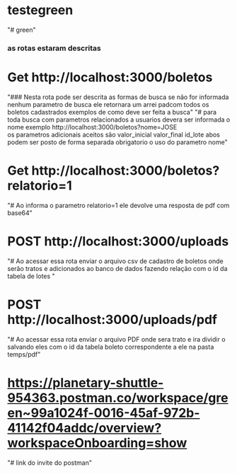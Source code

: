 # testegreen
"# green" 
### as rotas estaram descritas 
# Get http://localhost:3000/boletos 
"### Nesta rota pode ser descrita as formas de busca se não for informada nenhum parametro de busca ele 
retornara um arrei padcom todos os boletos cadastrados exemplos de como deve ser feita a busca"
"# para toda busca com parametros relacionados a usuarios devera ser informada o nome exemplo
 http://localhost:3000/boletos?nome=JOSE  
 os parametros adicionais aceitos são
 valor_inicial
 valor_final
 id_lote
 abos podem ser posto de forma separada obrigatorio o uso do parametro nome"
# Get http://localhost:3000/boletos?relatorio=1
"# Ao informa o parametro relatorio=1 ele devolve uma resposta de pdf com base64"
# POST http://localhost:3000/uploads
"# Ao acessar essa rota enviar o arquivo csv de cadastro de boletos onde serão tratos e adicionados ao banco de dados fazendo relação
com o id da tabela de lotes "
# POST http://localhost:3000/uploads/pdf
"# Ao acessar essa rota enviar o arquivo PDF onde sera trato e ira dividir o salvando eles com o id da tabela boleto correspondente a ele 
na pasta temps/pdf"
# https://planetary-shuttle-954363.postman.co/workspace/green~99a1024f-0016-45af-972b-41142f04addc/overview?workspaceOnboarding=show
"# link do invite do postman"
